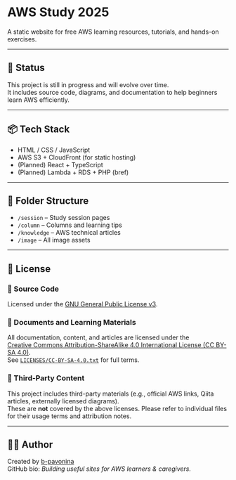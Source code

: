 # AWS Study 2025

A static website for free AWS learning resources, tutorials, and hands-on exercises.

---

## 🚧 Status

This project is still in progress and will evolve over time.  
It includes source code, diagrams, and documentation to help beginners learn AWS efficiently.

---

## 📦 Tech Stack

- HTML / CSS / JavaScript
- AWS S3 + CloudFront (for static hosting)
- (Planned) React + TypeScript
- (Planned) Lambda + RDS + PHP (bref)

---

## 📁 Folder Structure

- `/session` – Study session pages
- `/column` – Columns and learning tips
- `/knowledge` – AWS technical articles
- `/image` – All image assets

---

## 🪪 License

### 🔹 Source Code
Licensed under the [GNU General Public License v3](LICENSE).

### 🔹 Documents and Learning Materials
All documentation, content, and articles are licensed under the  
[Creative Commons Attribution-ShareAlike 4.0 International License (CC BY-SA 4.0)](https://creativecommons.org/licenses/by-sa/4.0/).  
See [`LICENSES/CC-BY-SA-4.0.txt`](LICENSES/CC-BY-SA-4.0.txt) for full terms.

### 🔹 Third-Party Content
This project includes third-party materials (e.g., official AWS links, Qiita articles, externally licensed diagrams).  
These are **not** covered by the above licenses. Please refer to individual files for their usage terms and attribution notes.

---

## 🙋‍♂️ Author

Created by [b-pavonina](https://github.com/b-pavonina)  
GitHub bio: _Building useful sites for AWS learners & caregivers._
